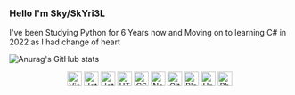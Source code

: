### Hello I'm Sky/SkYri3L
<p>
  I've been Studying Python for 6 Years now and Moving on to learning C# in 2022 as I had change of heart
</p>

![Anurag's GitHub stats](https://github-readme-stats.vercel.app/api?username=SkYri3L&show_icons=true&theme=radical)

<p align="center">
  <img alt="Visual Studio 2019" width="26px" src="https://MintLily.lgbt/img/icons/github/vs2019.png" />
  <img alt="JetBrains Rider" width="26px" src="https://MintLily.lgbt/img/icons/github/rider.png" />
  <img alt="JetBrains IntelliJ IDEA" width="26px" src="https://MintLily.lgbt/img/icons/github/IntelliJ.png" />
  <img alt="HTML5" width="26px" src="https://MintLily.lgbt/img/icons/github/html.png" />
  <img alt="CSS3" width="26px" src="https://MintLily.lgbt/img/icons/github/css.png" />
  <img alt="Node.js" width="26px" src="https://MintLily.lgbt/img/icons/github/nodejs.png" />
  <img alt="GitHub" width="26px" src="https://MintLily.lgbt/img/icons/github/github.png" />
  <img alt="Blender3D" width="26px" src="https://MintLily.lgbt/img/icons/github/Blender.ico" />
  <img alt="Unity3D" width="26px" src="https://MintLily.lgbt/img/icons/github/unity.png" />
  <img alt="Photoshop CC" width="26px" src="https://MintLily.lgbt/img/icons/github/photoshop.png" />
</p>

